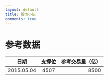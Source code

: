 ```yaml
---
layout: default
title: 股市小记
comments: true
---
```



# 参考数据

| 日期          | 支撑位        | 参考交易量（亿）  |
| ------------- |:-------------:| -----------------:|
| 2015.05.04    | 4507          | 8500              |
